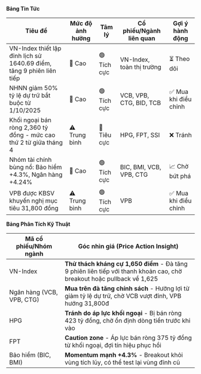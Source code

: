 **Bảng Tin Tức**

| Tiêu đề | Mức độ ảnh hưởng | Tâm lý | Cổ phiếu/Ngành liên quan | Gợi ý hành động |
|---------|------------------|--------|--------------------------|----------------|
| VN-Index thiết lập đỉnh lịch sử 1640.69 điểm, tăng 9 phiên liên tiếp | 🚨 Cao | 🟢 Tích cực | VN-Index, toàn thị trường | ⏳ Theo dõi |
| NHNN giảm 50% tỷ lệ dự trữ bắt buộc từ 1/10/2025 | 🚨 Cao | 🟢 Tích cực | VCB, VPB, CTG, BID, TCB | ✅ Mua khi điều chỉnh |
| Khối ngoại bán ròng 2,360 tỷ đồng - mức cao thứ 2 từ giữa tháng 4 | ⚠️ Trung bình | 🔴 Tiêu cực | HPG, FPT, SSI | ❌ Tránh |
| Nhóm tài chính bùng nổ: Bảo hiểm +4.3%, Ngân hàng +4.24% | 🚨 Cao | 🟢 Tích cực | BIC, BMI, VCB, VPB, CTG | 📈 Chờ bứt phá |
| VPB được KBSV khuyến nghị mục tiêu 31,800 đồng | ⚠️ Trung bình | 🟢 Tích cực | VPB | ✅ Mua khi điều chỉnh |

**Bảng Phân Tích Kỹ Thuật**

| Mã cổ phiếu/Nhóm ngành | Góc nhìn giá (Price Action Insight) |
|------------------------|-------------------------------------|
| VN-Index | **Thử thách kháng cự 1,650 điểm** - Đà tăng 9 phiên liên tiếp với thanh khoản cao, chờ breakout hoặc pullback về 1,625 |
| Ngân hàng (VCB, VPB, CTG) | **Mua trên đà tăng chính sách** - Hưởng lợi từ giảm tỷ lệ dự trữ, chờ VCB vượt đỉnh, VPB hướng 31,800đ |
| HPG | **Tránh do áp lực khối ngoại** - Bị bán ròng 423 tỷ đồng, chờ ổn định dòng tiền trước khi vào |
| FPT | **Caution zone** - Áp lực bán ròng 375 tỷ đồng từ khối ngoại, đợi tín hiệu phục hồi |
| Bảo hiểm (BIC, BMI) | **Momentum mạnh +4.3%** - Breakout khỏi vùng tích lũy, có thể test lại vùng đỉnh cũ |